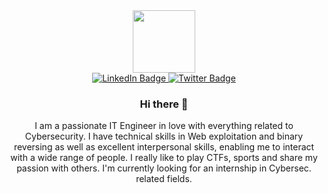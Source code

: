 <div id="header" align="center">
  <img src="https://media.giphy.com/media/jdPMeyv9rn0hZHh8n9/giphy.gif" width="100"/>
  
  <div id="badges">
    <a href="https://www.linkedin.com/in/lorenzo-ippolito">
      <img src="https://img.shields.io/badge/LinkedIn-blue?style=for-the-badge&logo=linkedin&logoColor=white" alt="LinkedIn Badge"/>
    </a>
    <a href="https://twitter.com/Ippo_99">
      <img src="https://img.shields.io/badge/Twitter-blue?style=for-the-badge&logo=twitter&logoColor=white" alt="Twitter Badge"/>
    </a>
  </div>
  
  <img src="https://komarev.com/ghpvc/?username=Ippo99&style=flat-square&color=blue" alt=""/>

  ### Hi there 👋
  
  I am a passionate IT Engineer in love with everything related to Cybersecurity. I have technical skills in Web exploitation and binary reversing as well as excellent interpersonal skills, enabling me to interact with a wide range of people. I really like to play CTFs, sports and share my passion with others. I'm currently looking for an internship in Cybersec. related fields.

 </div>
<!--
**Ippo99/Ippo99** is a ✨ _special_ ✨ repository because its `README.md` (this file) appears on your GitHub profile.

Here are some ideas to get you started:

- 🔭 I’m currently working on ...
- 🌱 I’m currently learning ...
- 👯 I’m looking to collaborate on ...
- 🤔 I’m looking for help with ...
- 💬 Ask me about ...
- 📫 How to reach me: ...
- 😄 Pronouns: ...
- ⚡ Fun fact: ...
-->

  
